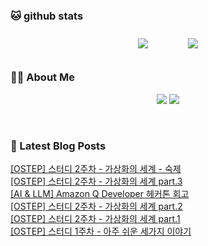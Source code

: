 
###  🐱 github stats  

<div id="main" align="center">
    <img src="https://github-readme-stats.vercel.app/api?username=Kojaewoong0504&count_private=true&show_icons=true&theme=tokyonight"
        style="height: auto; margin-left: 20px; margin-right: 20px; padding: 10px;"/>
    <img src="https://github-readme-stats.vercel.app/api/top-langs/?username=Kojaewoong0504&layout=compact"   
        style="height: auto; margin-left: 20px; margin-right: 20px; padding: 10px;"/>
</div>

###  💁‍♀️ About Me  
<p align="center">
    <a href="https://www.gowoong.com/"><img src="https://img.shields.io/badge/Blog-FF5722?style=flat-square&logo=Blogger&logoColor=white"/></a>
    <a href="mailto:jaewoong.ko0504@gmail.com"><img src="https://img.shields.io/badge/Gmail-d14836?style=flat-square&logo=Gmail&logoColor=white&link=ilovefran.ofm@gmail.com"/></a>
</p>

<br>

### 📕 Latest Blog Posts   

<a href ="https://www.gowoong.com/194"> [OSTEP] 스터디 2주차 - 가상화의 세계 - 숙제 </a> <br>
<a href ="https://www.gowoong.com/193"> [OSTEP] 스터디 2주차 - 가상화의 세계 part.3 </a> <br>
<a href ="https://www.gowoong.com/192"> [AI &amp; LLM] Amazon Q Developer 헤커톤 회고 </a> <br>
<a href ="https://www.gowoong.com/191"> [OSTEP] 스터디 2주차 - 가상화의 세계 part.2 </a> <br>
<a href ="https://www.gowoong.com/190"> [OSTEP] 스터디 2주차 - 가상화의 세계 part.1 </a> <br>
<a href ="https://www.gowoong.com/189"> [OSTEP] 스터디 1주차 - 아주 쉬운 세가지 이야기 </a> <br>
